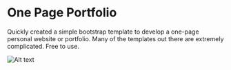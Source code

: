 # One Page Portfolio

Quickly created a simple bootstrap template to develop a one-page personal website or portfolio. Many of the templates out there are extremely complicated. Free to use.

![Alt text](/img/screenshot.jpg?raw=true)